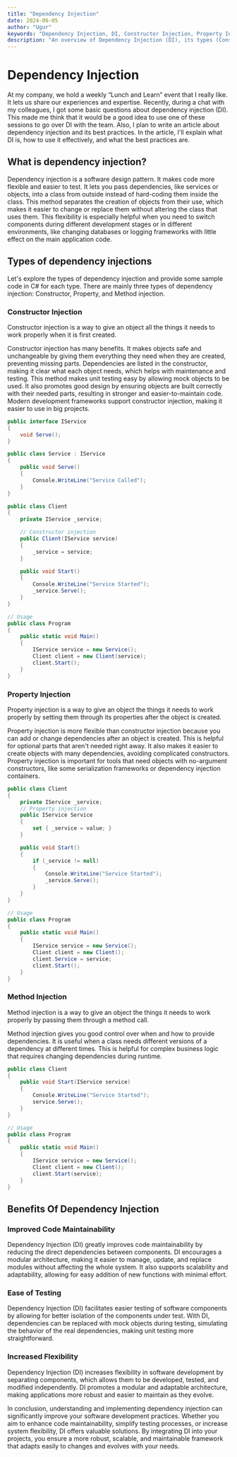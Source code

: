 ```yaml
---
title: "Dependency Injection"
date: 2024-06-05
author: "Ugur"
keywords: "Dependency Injection, DI, Constructor Injection, Property Injection, Method Injection, software architecture"
description: "An overview of Dependency Injection (DI), its types (Constructor, Property, Method Injection), and the benefits of using DI in software design."
---
```

# Dependency Injection

At my company, we hold a weekly “Lunch and Learn” event that I really like. It lets us share our experiences and expertise. Recently, during a chat with my colleagues, I got some basic questions about dependency injection (DI). This made me think that it would be a good idea to use one of these sessions to go over DI with the team. Also, I plan to write an article about dependency injection and its best practices. In the article, I'll explain what DI is, how to use it effectively, and what the best practices are.

## What is dependency injection?

Dependency injection is a software design pattern. It makes code more flexible and easier to test. It lets you pass dependencies, like services or objects, into a class from outside instead of hard-coding them inside the class. This method separates the creation of objects from their use, which makes it easier to change or replace them without altering the class that uses them. This flexibility is especially helpful when you need to switch components during different development stages or in different environments, like changing databases or logging frameworks with little effect on the main application code.

## Types of dependency injections

Let's explore the types of dependency injection and provide some sample code in C# for each type. There are mainly three types of dependency injection: Constructor, Property, and Method injection.

### Constructor Injection

Constructor injection is a way to give an object all the things it needs to work properly when it is first created.

Constructor injection has many benefits. It makes objects safe and unchangeable by giving them everything they need when they are created, preventing missing parts. Dependencies are listed in the constructor, making it clear what each object needs, which helps with maintenance and testing. This method makes unit testing easy by allowing mock objects to be used. It also promotes good design by ensuring objects are built correctly with their needed parts, resulting in stronger and easier-to-maintain code. Modern development frameworks support constructor injection, making it easier to use in big projects.

```csharp
public interface IService
{
    void Serve();
}

public class Service : IService
{
    public void Serve()
    {
        Console.WriteLine("Service Called");
    }
}

public class Client
{
    private IService _service;

    // Constructor injection
    public Client(IService service)
    {
        _service = service;
    }

    public void Start()
    {
        Console.WriteLine("Service Started");
        _service.Serve();
    }
}

// Usage
public class Program
{
    public static void Main()
    {
        IService service = new Service();
        Client client = new Client(service);
        client.Start();
    }
}
```

### Property Injection

Property injection is a way to give an object the things it needs to work properly by setting them through its properties after the object is created.

Property injection is more flexible than constructor injection because you can add or change dependencies after an object is created. This is helpful for optional parts that aren't needed right away. It also makes it easier to create objects with many dependencies, avoiding complicated constructors. Property injection is important for tools that need objects with no-argument constructors, like some serialization frameworks or dependency injection containers.

```csharp
public class Client
{
    private IService _service;
    // Property injection
    public IService Service
    {
        set { _service = value; }
    }

    public void Start()
    {
        if (_service != null)
        {
            Console.WriteLine("Service Started");
            _service.Serve();
        }
    }
}

// Usage
public class Program
{
    public static void Main()
    {
        IService service = new Service();
        Client client = new Client();
        client.Service = service;
        client.Start();
    }
}
```

### Method Injection

Method injection is a way to give an object the things it needs to work properly by passing them through a method call.

Method injection gives you good control over when and how to provide dependencies. It is useful when a class needs different versions of a dependency at different times. This is helpful for complex business logic that requires changing dependencies during runtime.

```csharp
public class Client
{
    public void Start(IService service)
    {
        Console.WriteLine("Service Started");
        service.Serve();
    }
}

// Usage
public class Program
{
    public static void Main()
    {
        IService service = new Service();
        Client client = new Client();
        client.Start(service);
    }
}
```

## Benefits Of Dependency Injection

### Improved Code Maintainability

Dependency Injection (DI) greatly improves code maintainability by reducing the direct dependencies between components. DI encourages a modular architecture, making it easier to manage, update, and replace modules without affecting the whole system. It also supports scalability and adaptability, allowing for easy addition of new functions with minimal effort.

### Ease of Testing

Dependency Injection (DI) facilitates easier testing of software components by allowing for better isolation of the components under test. With DI, dependencies can be replaced with mock objects during testing, simulating the behavior of the real dependencies, making unit testing more straightforward.

### Increased Flexibility

Dependency Injection (DI) increases flexibility in software development by separating components, which allows them to be developed, tested, and modified independently. DI promotes a modular and adaptable architecture, making applications more robust and easier to maintain as they evolve.

In conclusion, understanding and implementing dependency injection can significantly improve your software development practices. Whether you aim to enhance code maintainability, simplify testing processes, or increase system flexibility, DI offers valuable solutions. By integrating DI into your projects, you ensure a more robust, scalable, and maintainable framework that adapts easily to changes and evolves with your needs.
